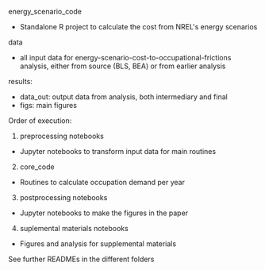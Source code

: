 energy_scenario_code
- Standalone R project to calculate the cost from NREL's energy scenarios

data
- all input data for energy-scenario-cost-to-occupational-frictions analysis, either from source (BLS, BEA) or from earlier analysis

results:
- data_out: output data from analysis, both intermediary and final
- figs: main figures


Order of execution:
1) preprocessing notebooks
- Jupyter notebooks to transform input data for main routines

2) core_code
- Routines to calculate occupation demand per year

3) postprocessing notebooks
- Jupyter notebooks to make the figures in the paper

4) suplemental materials notebooks
- Figures and analysis for supplemental materials

See further READMEs in the different folders